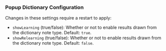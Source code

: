 ### Popup Dictionary Configuration

Changes in these settings require a restart to apply:

-   `showLearning` (true/false): Whether or not to enable results drawn from the dictionary note type. Default: `true`.
-   `showRelearning` (true/false): Whether or not to enable results drawn from the dictionary note type. Default: `false`.
